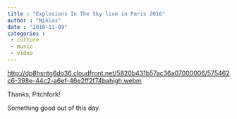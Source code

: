 ```yaml
---
title : "Explosions In The Sky live in Paris 2016"
author : "Niklas"
date : "2016-11-09"
categories : 
 - culture
 - music
 - video
---
```


http://dp8hsntg6do36.cloudfront.net/5820b431b57ac36a07000006/575462c6-398e-44c2-a6ef-46e2ff2f74bahigh.webm

Thanks, Pitchfork!

Something good out of this day.
